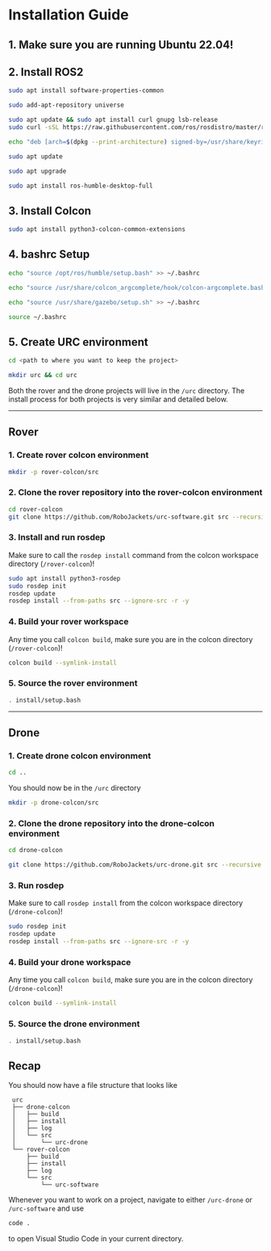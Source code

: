 # Installation Guide

## 1. Make sure you are running Ubuntu 22.04!

## 2. Install ROS2

```bash
sudo apt install software-properties-common
```
```bash
sudo add-apt-repository universe
```
```bash
sudo apt update && sudo apt install curl gnupg lsb-release
sudo curl -sSL https://raw.githubusercontent.com/ros/rosdistro/master/ros.key -o /usr/share/keyrings/ros-archive-keyring.gpg
```
```bash
echo "deb [arch=$(dpkg --print-architecture) signed-by=/usr/share/keyrings/ros-archive-keyring.gpg] http://packages.ros.org/ros2/ubuntu $(source /etc/os-release && echo $UBUNTU_CODENAME) main" | sudo tee /etc/apt/sources.list.d/ros2.list > /dev/null
```
```bash
sudo apt update
```
```bash
sudo apt upgrade
```
```bash
sudo apt install ros-humble-desktop-full
```

## 3. Install Colcon
   
```bash
sudo apt install python3-colcon-common-extensions
```

## 4. bashrc Setup

```bash
echo "source /opt/ros/humble/setup.bash" >> ~/.bashrc
```
```bash
echo "source /usr/share/colcon_argcomplete/hook/colcon-argcomplete.bash" >> ~/.bashrc
```
```bash
echo "source /usr/share/gazebo/setup.sh" >> ~/.bashrc
```
```bash
source ~/.bashrc
```

## 5. Create URC environment 

```bash
cd <path to where you want to keep the project>
```
```bash
mkdir urc && cd urc
```
Both the rover and the drone projects will live in the `/urc` directory. The install process for both projects is very similar and detailed below. 

---
## Rover
### 1. Create rover colcon environment

```bash
mkdir -p rover-colcon/src
```

### 2. Clone the rover repository into the rover-colcon environment
```bash
cd rover-colcon
git clone https://github.com/RoboJackets/urc-software.git src --recursive
```

### 3. Install and run rosdep
 Make sure to call the `rosdep install` command from the colcon workspace directory (`/rover-colcon`)!
```bash
sudo apt install python3-rosdep
sudo rosdep init
rosdep update
rosdep install --from-paths src --ignore-src -r -y
```
### 4. Build your rover workspace
Any time you call `colcon build`, make sure you are in the colcon directory (`/rover-colcon`)!
```bash
colcon build --symlink-install
```

### 5. Source the rover environment

```bash
. install/setup.bash
```

---
## Drone
### 1. Create drone colcon environment

```bash
cd ..
```
You should now be in the `/urc` directory
```bash
mkdir -p drone-colcon/src
```

### 2. Clone the drone repository into the drone-colcon environment
```bash
cd drone-colcon
```
```bash
git clone https://github.com/RoboJackets/urc-drone.git src --recursive
```

### 3. Run rosdep
 Make sure to call `rosdep install` from the colcon workspace directory (`/drone-colcon`)!
```bash
sudo rosdep init
rosdep update
rosdep install --from-paths src --ignore-src -r -y
```

### 4. Build your drone workspace
Any time you call `colcon build`, make sure you are in the colcon directory (`/drone-colcon`)!
```bash
colcon build --symlink-install
```

### 5. Source the drone environment

```bash
. install/setup.bash
```
## Recap
You should now have a file structure that looks like 
```
 urc
 ├── drone-colcon
 │   ├── build
 │   ├── install
 │   ├── log
 │   └── src
 │       └── urc-drone
 └── rover-colcon
     ├── build
     ├── install
     ├── log
     └── src
         └── urc-software
```
Whenever you want to work on a project, navigate to either `/urc-drone` or `/urc-software` and use 
```bash
code .
```
to open Visual Studio Code in your current directory. 